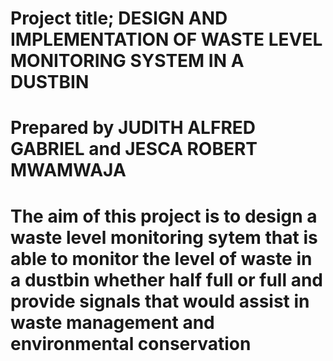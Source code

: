 # Project title; DESIGN AND IMPLEMENTATION OF WASTE LEVEL MONITORING SYSTEM IN A DUSTBIN
# Prepared by JUDITH ALFRED GABRIEL and JESCA ROBERT MWAMWAJA
# The aim of this project is to design a waste level monitoring sytem that is able to monitor the level of waste in a dustbin whether half full or full and provide signals that would assist in waste management and environmental conservation
